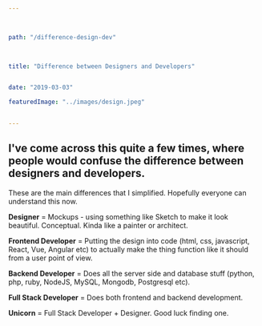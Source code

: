 ```yaml
---

  

path: "/difference-design-dev"

  

title: "Difference between Designers and Developers"


date: "2019-03-03"

featuredImage: "../images/design.jpeg"


---
```



## I've come across this quite a few times, where people would confuse the difference between designers and developers.

  
These are the main differences that I simplified. Hopefully everyone can understand this now.

**Designer** = Mockups - using something like Sketch to make it look beautiful. Conceptual. Kinda like a painter or architect.

**Frontend Developer** = Putting the design into code (html, css, javascript, React, Vue, Angular etc) to actually make the thing function like it should from a user point of view.

  

**Backend Developer** = Does all the server side and database stuff (python, php, ruby, NodeJS, MySQL, Mongodb, Postgresql etc).

**Full Stack Developer** = Does both frontend and backend development.

**Unicorn** = Full Stack Developer + Designer. Good luck finding one.